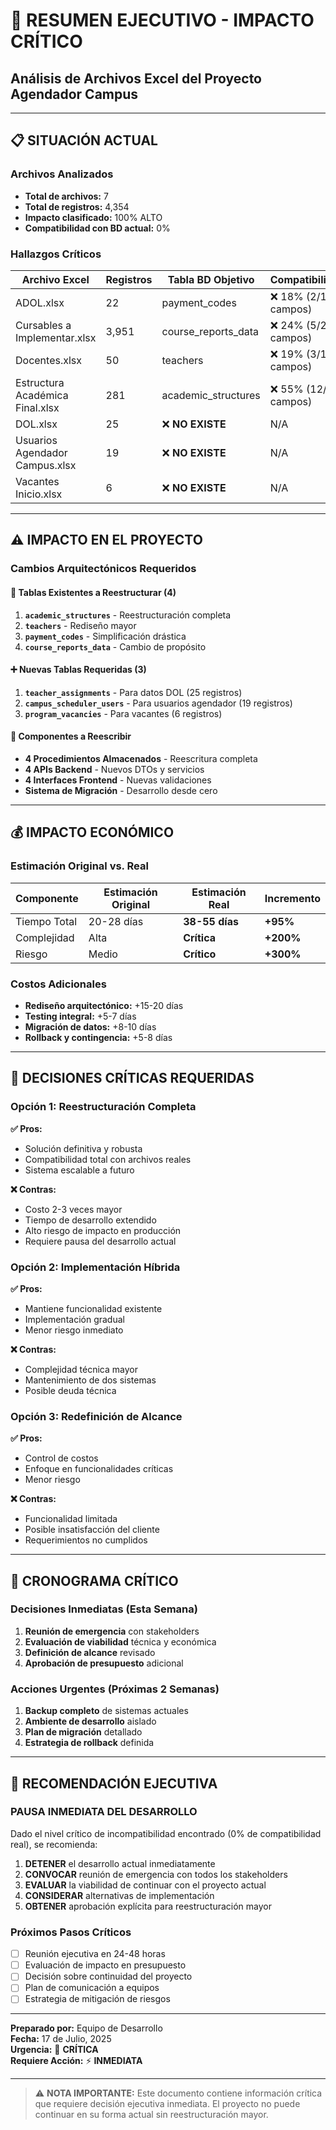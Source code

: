 # 🚨 RESUMEN EJECUTIVO - IMPACTO CRÍTICO
## Análisis de Archivos Excel del Proyecto Agendador Campus

---

## 📋 SITUACIÓN ACTUAL

### Archivos Analizados
- **Total de archivos:** 7
- **Total de registros:** 4,354
- **Impacto clasificado:** 100% ALTO
- **Compatibilidad con BD actual:** 0%

### Hallazgos Críticos

| Archivo Excel | Registros | Tabla BD Objetivo | Compatibilidad | Estado |
|---------------|-----------|-------------------|----------------|--------|
| ADOL.xlsx | 22 | payment_codes | ❌ 18% (2/11 campos) | **INCOMPATIBLE** |
| Cursables a Implementar.xlsx | 3,951 | course_reports_data | ❌ 24% (5/21 campos) | **INCOMPATIBLE** |
| Docentes.xlsx | 50 | teachers | ❌ 19% (3/16 campos) | **INCOMPATIBLE** |
| Estructura Académica Final.xlsx | 281 | academic_structures | ❌ 55% (12/22 campos) | **INCOMPATIBLE** |
| DOL.xlsx | 25 | ❌ **NO EXISTE** | N/A | **NUEVA TABLA** |
| Usuarios Agendador Campus.xlsx | 19 | ❌ **NO EXISTE** | N/A | **NUEVA TABLA** |
| Vacantes Inicio.xlsx | 6 | ❌ **NO EXISTE** | N/A | **NUEVA TABLA** |

---

## ⚠️ IMPACTO EN EL PROYECTO

### Cambios Arquitectónicos Requeridos

#### 🔄 **Tablas Existentes a Reestructurar (4)**
1. **`academic_structures`** - Reestructuración completa
2. **`teachers`** - Rediseño mayor
3. **`payment_codes`** - Simplificación drástica
4. **`course_reports_data`** - Cambio de propósito

#### ➕ **Nuevas Tablas Requeridas (3)**
1. **`teacher_assignments`** - Para datos DOL (25 registros)
2. **`campus_scheduler_users`** - Para usuarios agendador (19 registros)
3. **`program_vacancies`** - Para vacantes (6 registros)

#### 🔧 **Componentes a Reescribir**
- **4 Procedimientos Almacenados** - Reescritura completa
- **4 APIs Backend** - Nuevos DTOs y servicios
- **4 Interfaces Frontend** - Nuevas validaciones
- **Sistema de Migración** - Desarrollo desde cero

---

## 💰 IMPACTO ECONÓMICO

### Estimación Original vs. Real

| Componente | Estimación Original | Estimación Real | Incremento |
|------------|-------------------|-----------------|------------|
| Tiempo Total | 20-28 días | **38-55 días** | **+95%** |
| Complejidad | Alta | **Crítica** | **+200%** |
| Riesgo | Medio | **Crítico** | **+300%** |

### Costos Adicionales
- **Rediseño arquitectónico:** +15-20 días
- **Testing integral:** +5-7 días
- **Migración de datos:** +8-10 días
- **Rollback y contingencia:** +5-8 días

---

## 🎯 DECISIONES CRÍTICAS REQUERIDAS

### Opción 1: Reestructuración Completa
**✅ Pros:**
- Solución definitiva y robusta
- Compatibilidad total con archivos reales
- Sistema escalable a futuro

**❌ Contras:**
- Costo 2-3 veces mayor
- Tiempo de desarrollo extendido
- Alto riesgo de impacto en producción
- Requiere pausa del desarrollo actual

### Opción 2: Implementación Híbrida
**✅ Pros:**
- Mantiene funcionalidad existente
- Implementación gradual
- Menor riesgo inmediato

**❌ Contras:**
- Complejidad técnica mayor
- Mantenimiento de dos sistemas
- Posible deuda técnica

### Opción 3: Redefinición de Alcance
**✅ Pros:**
- Control de costos
- Enfoque en funcionalidades críticas
- Menor riesgo

**❌ Contras:**
- Funcionalidad limitada
- Posible insatisfacción del cliente
- Requerimientos no cumplidos

---

## 📅 CRONOGRAMA CRÍTICO

### Decisiones Inmediatas (Esta Semana)
1. **Reunión de emergencia** con stakeholders
2. **Evaluación de viabilidad** técnica y económica
3. **Definición de alcance** revisado
4. **Aprobación de presupuesto** adicional

### Acciones Urgentes (Próximas 2 Semanas)
1. **Backup completo** de sistemas actuales
2. **Ambiente de desarrollo** aislado
3. **Plan de migración** detallado
4. **Estrategia de rollback** definida

---

## 🚨 RECOMENDACIÓN EJECUTIVA

### **PAUSA INMEDIATA DEL DESARROLLO**

Dado el nivel crítico de incompatibilidad encontrado (0% de compatibilidad real), se recomienda:

1. **DETENER** el desarrollo actual inmediatamente
2. **CONVOCAR** reunión de emergencia con todos los stakeholders
3. **EVALUAR** la viabilidad de continuar con el proyecto actual
4. **CONSIDERAR** alternativas de implementación
5. **OBTENER** aprobación explícita para reestructuración mayor

### Próximos Pasos Críticos
- [ ] Reunión ejecutiva en 24-48 horas
- [ ] Evaluación de impacto en presupuesto
- [ ] Decisión sobre continuidad del proyecto
- [ ] Plan de comunicación a equipos
- [ ] Estrategia de mitigación de riesgos

---

**Preparado por:** Equipo de Desarrollo  
**Fecha:** 17 de Julio, 2025  
**Urgencia:** 🔴 **CRÍTICA**  
**Requiere Acción:** ⚡ **INMEDIATA**  

---

> ⚠️ **NOTA IMPORTANTE:** Este documento contiene información crítica que requiere decisión ejecutiva inmediata. El proyecto no puede continuar en su forma actual sin reestructuración mayor.